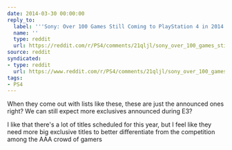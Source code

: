 ```yaml
---
date: 2014-03-30 00:00:00
reply_to:
  label: '''Sony: Over 100 Games Still Coming to PlayStation 4 in 2014'' on /r/PS4'
  name: ''
  type: reddit
  url: https://reddit.com/r/PS4/comments/21qljl/sony_over_100_games_still_coming_to_playstation_4/
source: reddit
syndicated:
- type: reddit
  url: https://www.reddit.com/r/PS4/comments/21qljl/sony_over_100_games_still_coming_to_playstation_4/cgfkg0k/
tags:
- PS4
---
```


When they come out with lists like these, these are just the announced ones right? We can still expect more exclusives announced during E3?

I like that there's a lot of titles scheduled for this year, but I feel like they need more big exclusive titles to better differentiate from the competition among the AAA crowd of gamers
